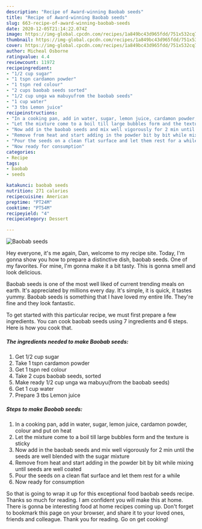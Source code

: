 ```yaml
---
description: "Recipe of Award-winning Baobab seeds"
title: "Recipe of Award-winning Baobab seeds"
slug: 663-recipe-of-award-winning-baobab-seeds
date: 2020-12-05T21:14:22.074Z
image: https://img-global.cpcdn.com/recipes/1a849bc43d965fdd/751x532cq70/baobab-seeds-recipe-main-photo.jpg
thumbnail: https://img-global.cpcdn.com/recipes/1a849bc43d965fdd/751x532cq70/baobab-seeds-recipe-main-photo.jpg
cover: https://img-global.cpcdn.com/recipes/1a849bc43d965fdd/751x532cq70/baobab-seeds-recipe-main-photo.jpg
author: Micheal Osborne
ratingvalue: 4.4
reviewcount: 11972
recipeingredient:
- "1/2 cup sugar"
- "1 tspn cardamon powder"
- "1 tspn red colour"
- "2 cups baobab seeds sorted"
- "1/2 cup unga wa mabuyufrom the baobab seeds"
- "1 cup water"
- "3 tbs Lemon juice"
recipeinstructions:
- "In a cooking pan, add in water, sugar, lemon juice, cardamon powder, colour and put on heat"
- "Let the mixture come to a boil till large bubbles form and the texture is sticky"
- "Now add in the baobab seeds and mix well vigorously for 2 min until the seeds are well blended with the sugar mixture"
- "Remove from heat and start adding in the powder bit by bit while mixing until seeds are well coated"
- "Pour the seeds on a clean flat surface and let them rest for a while"
- "Now ready for consumption"
categories:
- Recipe
tags:
- baobab
- seeds

katakunci: baobab seeds 
nutrition: 271 calories
recipecuisine: American
preptime: "PT24M"
cooktime: "PT54M"
recipeyield: "4"
recipecategory: Dessert

---
```



![Baobab seeds](https://img-global.cpcdn.com/recipes/1a849bc43d965fdd/751x532cq70/baobab-seeds-recipe-main-photo.jpg)

Hey everyone, it's me again, Dan, welcome to my recipe site. Today, I'm gonna show you how to prepare a distinctive dish, baobab seeds. One of my favorites. For mine, I'm gonna make it a bit tasty. This is gonna smell and look delicious.



Baobab seeds is one of the most well liked of current trending meals on earth. It's appreciated by millions every day. It's simple, it is quick, it tastes yummy. Baobab seeds is something that I have loved my entire life. They're fine and they look fantastic.


To get started with this particular recipe, we must first prepare a few ingredients. You can cook baobab seeds using 7 ingredients and 6 steps. Here is how you cook that.

<!--inarticleads1-->

##### The ingredients needed to make Baobab seeds:

1. Get 1/2 cup sugar
1. Take 1 tspn cardamon powder
1. Get 1 tspn red colour
1. Take 2 cups baobab seeds, sorted
1. Make ready 1/2 cup unga wa mabuyu(from the baobab seeds)
1. Get 1 cup water
1. Prepare 3 tbs Lemon juice




<!--inarticleads2-->

##### Steps to make Baobab seeds:

1. In a cooking pan, add in water, sugar, lemon juice, cardamon powder, colour and put on heat
1. Let the mixture come to a boil till large bubbles form and the texture is sticky
1. Now add in the baobab seeds and mix well vigorously for 2 min until the seeds are well blended with the sugar mixture
1. Remove from heat and start adding in the powder bit by bit while mixing until seeds are well coated
1. Pour the seeds on a clean flat surface and let them rest for a while
1. Now ready for consumption




So that is going to wrap it up for this exceptional food baobab seeds recipe. Thanks so much for reading. I am confident you will make this at home. There is gonna be interesting food at home recipes coming up. Don't forget to bookmark this page on your browser, and share it to your loved ones, friends and colleague. Thank you for reading. Go on get cooking!
